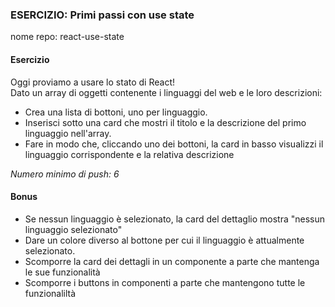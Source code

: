 ### ESERCIZIO: Primi passi con use state

nome repo: react-use-state

#### Esercizio

Oggi proviamo a usare lo stato di React!<br>
Dato un array di oggetti contenente i linguaggi del web e le loro descrizioni:
- Crea una lista di bottoni, uno per linguaggio.
- Inserisci sotto una card che mostri il titolo e la descrizione del primo linguaggio nell'array.
- Fare in modo che, cliccando uno dei bottoni, la card in basso visualizzi il linguaggio corrispondente e la relativa descrizione

*Numero minimo di push: 6*

#### Bonus

- Se nessun linguaggio è selezionato, la card del dettaglio mostra "nessun linguaggio selezionato"
- Dare un colore diverso al bottone per cui il linguaggio è attualmente selezionato.
- Scomporre la card dei dettagli in un componente a parte che mantenga le sue funzionalità
- Scomporre i buttons in componenti a parte che mantengono tutte le funzionaliltà